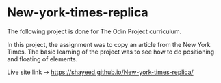 # New-york-times-replica

The following project is done for The Odin Project curriculum.

In this project, the assignment was to copy an article from the New York Times. The basic learning of the project was to see how to do positioning and floating of elements.

Live site link ->  https://shayeed.github.io/New-york-times-replica/

